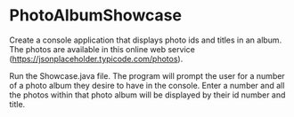# PhotoAlbumShowcase
Create a console application that displays photo ids and titles in an album. 
The photos are available in this online web service (https://jsonplaceholder.typicode.com/photos).

Run the Showcase.java file. The program will prompt the user for a number of a photo
album they desire to have in the console. Enter a number and all the photos within that
photo album will be displayed by their id number and title. 
